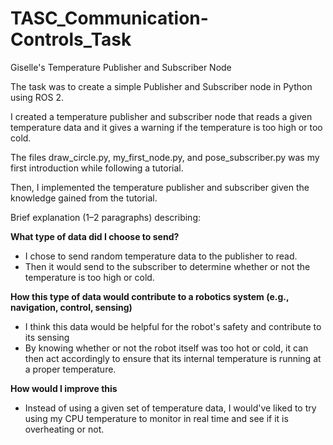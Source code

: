 # TASC_Communication-Controls_Task
Giselle's Temperature Publisher and Subscriber Node

The task was to create a simple Publisher and Subscriber node in Python using ROS 2.

I created a temperature publisher and subscriber node that reads a given temperature data
and it gives a warning if the temperature is too high or too cold.

The files draw_circle.py, my_first_node.py, and pose_subscriber.py was my first introduction
while following a tutorial. 

Then, I implemented the temperature publisher and subscriber given the knowledge gained from
the tutorial.

Brief explanation (1–2 paragraphs) describing:

**What type of data did I choose to send?**
- I chose to send random temperature data to the publisher to read.
- Then it would send to the subscriber to determine whether or not the temperature is too high or cold.

**How this type of data would contribute to a robotics system (e.g., navigation, control, sensing)**
- I think this data would be helpful for the robot's safety and contribute to its sensing
- By knowing whether or not the robot itself was too hot or cold, it can then act accordingly to ensure
  that its internal temperature is running at a proper temperature. 

**How would I improve this**
  - Instead of using a given set of temperature data, I would've liked to try using my CPU temperature
    to monitor in real time and see if it is overheating or not.
